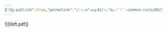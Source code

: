```yaml
---
{"dg-publish":true,"permalink":"/☆⋆｡𖦹°‧★🛸42/⋆｡ﾟ🪐｡⋆ ﾟ☾ ﾟ⋆common-core/00/📖libft/libft pdf/","tags":["42madrid","unix","c"]}
---
```



![[libft.pdf]]